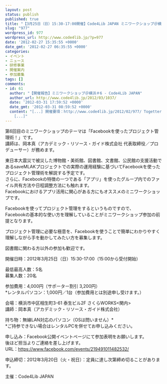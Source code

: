 ```yaml
---
layout: post
status: publish
published: true
title: "【3月25日（日）15:30-17:00開催】Code4Lib JAPAN ミニワークショップ＠横浜＃6"
slug: "977"
wordpress_id: 977
wordpress_url: http://www.code4lib.jp/?p=977
date: '2012-02-27 15:35:55 +0000'
date_gmt: '2012-02-27 06:35:55 +0000'
categories:
- イベント
- ニュース
- 研修事業
- 開催案内
- 参加募集
tags: []
comments:
- id: 61
  author: "【開催報告】ミニワークショップ＠横浜＃6 - Code4Lib JAPAN"
  author_url: http://www.code4lib.jp/2012/03/1037/
  date: '2012-03-31 17:59:52 +0000'
  date_gmt: '2012-03-31 08:59:52 +0000'
  content: "[...] 開催要項：http://www.code4lib.jp/2012/02/977/ Togetterによるつぶやきのまとめ：http://togetter.com/li/278334
    [...]"
---
```

<p>第6回目のミニワークショップのテーマは「Facebookを使ったプロジェクト管理術！」です。<br />
講師は、岡本真（アカデミック・リソース・ガイド株式会社 代表取締役／プロデューサー）が務めます。</p>
<p>東日本大震災で被災した博物館・美術館、図書館、文書館、公民館の支援活動であるsaveMLAKプロジェクトでの実際の運用経験に基づいてFacebookを使ったプロジェクト管理術を解説する予定です。<br />
さらに、Facebookの特徴の一つである「アプリ」を使ったグループ内でのファイル共有方法や日程調整方法にも触れます。<br />
Facebookにおけるアプリ活用に関心がある方にもオススメのミニワークショップです。<!--more--></p>
<p>Facebookを使ってプロジェクト管理をするというものですので、<br />
Facebookの基本的な使い方を理解していることがミニワークショップ参加の前提となります。</p>
<p>プロジェクト管理に必要な極意を、Facebookを使うことで簡単にわかりやすく理解しながら手を動かしてみたい方を募集します。</p>
<p>図書館に関わる方以外の参加も歓迎です。</p>
<p>開催日時：2012年3月25日（日）15:30-17:00（15:00から受付開始）</p>
<p>最低最高人数：5名<br />
募集人数：20名</p>
<p>参加費用：4,000円（サポーター割引 3,200円）<br />
*レンタルパソコン：1,000円／1台（参加費用とは別途申し受けます。）</p>
<p>会場：横浜市中区相生町3-61 泰生ビル2F さくらWORKS<関内><br />
講師：岡本真（アカデミック・リソース・ガイド株式会社）</p>
<p>持ち物：無線LAN対応のパソコン（OSは問いません）*<br />
*ご持参できない場合はレンタルPCを併せてお申し込みください。</p>
<p>申し込み：Facebook公開イベントページにて参加表明をお願いします。<br />
後ほど担当よりご連絡を差し上げます。<br />
URL：<a href="https://www.facebook.com/events/219491011482532/" target="_blank">https://www.facebook.com/events/219491011482532/</a></p>
<p>申込締切：2012年3月20日（火・祝日）：定員に達し次第締め切ることがあります。</p>
<p>主催：Code4Lib JAPAN</p>

